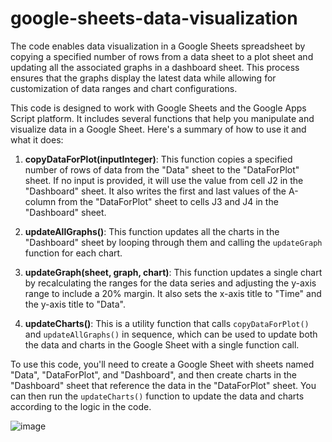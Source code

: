 # google-sheets-data-visualization
The code enables data visualization in a Google Sheets spreadsheet by copying a specified number of rows from a data sheet to a plot sheet and updating all the associated graphs in a dashboard sheet. This process ensures that the graphs display the latest data while allowing for customization of data ranges and chart configurations.

This code is designed to work with Google Sheets and the Google Apps Script platform. It includes several functions that help you manipulate and visualize data in a Google Sheet. Here's a summary of how to use it and what it does:

1. **copyDataForPlot(inputInteger)**: This function copies a specified number of rows of data from the "Data" sheet to the "DataForPlot" sheet. If no input is provided, it will use the value from cell J2 in the "Dashboard" sheet. It also writes the first and last values of the A-column from the "DataForPlot" sheet to cells J3 and J4 in the "Dashboard" sheet.

2. **updateAllGraphs()**: This function updates all the charts in the "Dashboard" sheet by looping through them and calling the `updateGraph` function for each chart.

3. **updateGraph(sheet, graph, chart)**: This function updates a single chart by recalculating the ranges for the data series and adjusting the y-axis range to include a 20% margin. It also sets the x-axis title to "Time" and the y-axis title to "Data".

4. **updateCharts()**: This is a utility function that calls `copyDataForPlot()` and `updateAllGraphs()` in sequence, which can be used to update both the data and charts in the Google Sheet with a single function call.

To use this code, you'll need to create a Google Sheet with sheets named "Data", "DataForPlot", and "Dashboard", and then create charts in the "Dashboard" sheet that reference the data in the "DataForPlot" sheet. You can then run the `updateCharts()` function to update the data and charts according to the logic in the code.

![image](https://user-images.githubusercontent.com/98264095/231945108-cb43d055-275e-427b-9a4f-e1c7a43940d6.png)



